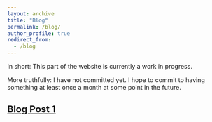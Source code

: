 ```yaml
---
layout: archive
title: "Blog"
permalink: /blog/
author_profile: true
redirect_from:
  - /blog
---
```


In short: This part of the website is currently a work in progress.

More truthfully: I have not committed yet. I hope to commit to having something at least once a month at some point in the future.

[Blog Post 1](_posts/2023-06-16-blog-post-1.md)
-----

